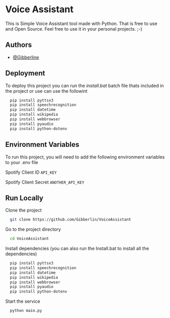 
# Voice Assistant

This is Simple Voice Assistant tool made with Python. That is free to use and Open Source. Feel free to use it in your personal projects. ;-)




## Authors

- [@Gibberline](https://github.com/Gibberlin)


## Deployment

To deploy this project you can run the *install.bat* batch file thats included in the project or use can use the followint

```bash
  pip install pyttsx3 
  pip install speechrecognition
  pip install datetime
  pip install wikipedia
  pip install webbrowser
  pip install pyaudio
  pip install python-dotenv
```


## Environment Variables

To run this project, you will need to add the following environment variables to your .env file

Spotify Client ID `API_KEY`

Spotify Client Secret `ANOTHER_API_KEY`

## Run Locally

Clone the project

```bash
  git clone https://github.com/Gibberlin/VoiceAssistant
```

Go to the project directory

```bash
  cd VoiceAssistant
```

Install dependencies
(you can also run the Install.bat to install all the dependencies)

```bash
  pip install pyttsx3 
  pip install speechrecognition
  pip install datetime
  pip install wikipedia
  pip install webbrowser
  pip install pyaudio
  pip install python-dotenv

```

Start the service

```bash
  python main.py
```

